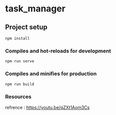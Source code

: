 # task_manager

## Project setup
```
npm install
```

### Compiles and hot-reloads for development
```
npm run serve
```

### Compiles and minifies for production
```
npm run build
```

### Resources
refrence : https://youtu.be/qZXt1Aom3Cs
